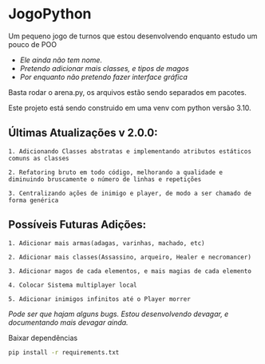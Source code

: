 # JogoPython
Um pequeno jogo de turnos que estou desenvolvendo enquanto estudo um pouco de POO


* _Ele ainda não tem nome._
* _Pretendo adicionar mais classes, e tipos de magos_
* _Por enquanto não pretendo fazer interface gráfica_

Basta rodar o arena.py, os arquivos estão sendo separados em pacotes.

Este projeto está sendo construido em uma venv com python versão 3.10.

## Últimas Atualizações v 2.0.0:

    1. Adicionando Classes abstratas e implementando atributos estáticos comuns as classes

    2. Refatoring bruto em todo código, melhorando a qualidade e diminuindo bruscamente o número de linhas e repetições

    3. Centralizando ações de inimigo e player, de modo a ser chamado de forma genérica

## Possíveis Futuras Adições:

    1. Adicionar mais armas(adagas, varinhas, machado, etc)

    2. Adicionar mais classes(Assassino, arqueiro, Healer e necromancer)

    3. Adicionar magos de cada elementos, e mais magias de cada elemento

    4. Colocar Sistema multiplayer local

    5. Adicionar inimigos infinitos até o Player morrer

_Pode ser que hajam alguns bugs._
_Estou desenvolvendo devagar, e documentando mais devagar ainda._


Baixar dependências

```bash 
pip install -r requirements.txt
```
